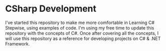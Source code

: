 # CSharp Development

I've started this repository to make me more comfortable in Learning C# Stepwise, using examples of code.
I'm using my free time to update this repository with the concepts of C#. Once after covering all the concepts, I will use this repository as a reference for developing projects on C# & .NET Framework.
